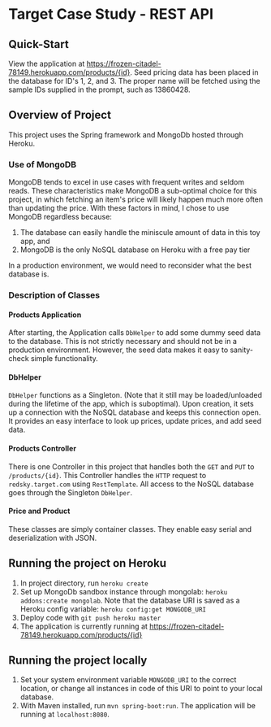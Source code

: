 # Target Case Study - REST API

## Quick-Start
View the application at https://frozen-citadel-78149.herokuapp.com/products/{id}. Seed pricing data has been placed in the database for ID's 1, 2, and 3. The proper name will be fetched using the sample IDs supplied in the prompt, such as 13860428.

## Overview of Project
This project uses the Spring framework and MongoDb hosted through Heroku.

### Use of MongoDB
MongoDB tends to excel in use cases with frequent writes and seldom reads. These characteristics make MongoDB a sub-optimal choice for this project, in which fetching an item's price will likely happen much more often than updating the price. With these factors in mind, I chose to use MongoDB regardless because:

1. The database can easily handle the miniscule amount of data in this toy app, and
2. MongoDB is the only NoSQL database on Heroku with a free pay tier

In a production environment, we would need to reconsider what the best database is.

### Description of Classes
#### Products Application
After starting, the Application calls `DbHelper` to add some dummy seed data to the database. This is not strictly necessary and should not be in a production environment. However, the seed data makes it easy to sanity-check simple functionality.

#### DbHelper
`DbHelper` functions as a Singleton. (Note that it still may be loaded/unloaded during the lifetime of the app, which is suboptimal). Upon creation, it sets up a connection with the NoSQL database and keeps this connection open. It provides an easy interface to look up prices, update prices, and add seed data.

#### Products Controller
There is one Controller in this project that handles both the `GET` and `PUT` to `/products/{id}`. This Controller handles the `HTTP` request to `redsky.target.com` using `RestTemplate`. All access to the NoSQL database goes through the Singleton `DbHelper`.

#### Price and Product
These classes are simply container classes. They enable easy serial and deserialization with JSON.

## Running the project on Heroku
1. In project directory, run `heroku create`
2. Set up MongoDb sandbox instance through mongolab: `heroku addons:create mongolab`. Note that the database URI is saved as a Heroku config variable: `heroku config:get MONGODB_URI`
3. Deploy code with `git push heroku master`
4. The application is currently running at https://frozen-citadel-78149.herokuapp.com/products/{id}

## Running the project locally
1. Set your system environment variable `MONGODB_URI` to the correct location, or change all instances in code of this URI to point to your local database.
2. With Maven installed, run `mvn spring-boot:run`. The application will be running at `localhost:8080`.
